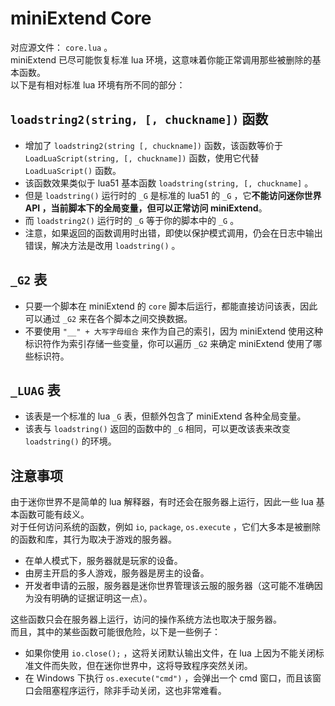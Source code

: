 # miniExtend Core #
对应源文件： `core.lua` 。  
miniExtend 已尽可能恢复标准 lua 环境，这意味着你能正常调用那些被删除的基本函数。  
以下是有相对标准 lua 环境有所不同的部分：  
## `loadstring2(string, [, chuckname])` 函数 ##
- 增加了 `loadstring2(string [, chuckname])` 函数，该函数等价于 `LoadLuaScript(string, [, chuckname])` 函数，使用它代替 `LoadLuaScript()` 函数。  
- 该函数效果类似于 lua51 基本函数 `loadstring(string, [, chuckname]` 。
- 但是 `loadstring()` 运行时的 `_G` 是标准的 lua51 的 `_G` ，它**不能访问迷你世界 API ，当前脚本下的全局变量，但可以正常访问 miniExtend**。  
- 而 `loadstring2()` 运行时的 `_G` 等于你的脚本中的 `_G` 。  
- 注意，如果返回的函数调用时出错，即使以保护模式调用，仍会在日志中输出错误，解决方法是改用 `loadstring()` 。  
## `_G2` 表 ##
- 只要一个脚本在 miniExtend 的 `core` 脚本后运行，都能直接访问该表，因此可以通过 `_G2` 来在各个脚本之间交换数据。  
- 不要使用 `"__" + 大写字母组合` 来作为自己的索引，因为 miniExtend 使用这种标识符作为索引存储一些变量，你可以遍历 `_G2` 来确定 miniExtend 使用了哪些标识符。  
## `_LUAG` 表 ##
- 该表是一个标准的 lua `_G` 表，但额外包含了 miniExtend 各种全局变量。  
- 该表与 `loadstring()` 返回的函数中的 `_G` 相同，可以更改该表来改变 `loadstring()` 的环境。  
## 注意事项 ##
由于迷你世界不是简单的 lua 解释器，有时还会在服务器上运行，因此一些 lua 基本函数可能有歧义。  
对于任何访问系统的函数，例如 `io`, `package`, `os.execute` ，它们大多本是被删除的函数和库，其行为取决于游戏的服务器。 
 
- 在单人模式下，服务器就是玩家的设备。  
- 由房主开启的多人游戏，服务器是房主的设备。  
- 开发者申请的云服，服务器是迷你世界管理该云服的服务器（这可能不准确因为没有明确的证据证明这一点）。  

这些函数只会在服务器上运行，访问的操作系统方法也取决于服务器。  
而且，其中的某些函数可能很危险，以下是一些例子：  

- 如果你使用 `io.close();` ，这将关闭默认输出文件，在 lua 上因为不能关闭标准文件而失败，但在迷你世界中，这将导致<a title="这似乎会使游戏保存，再次打开地图仍是玩法模式，然后继续关闭……所以请使用编辑模式打开">程序突然关闭</a>。  
- 在 Windows 下执行 `os.execute("cmd")` ，会弹出一个 cmd 窗口，而且该窗口会阻塞程序运行，除非手动关闭，这也非常难看。  
